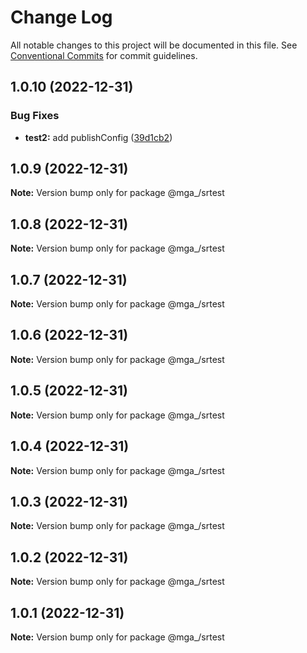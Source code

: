 # Change Log

All notable changes to this project will be documented in this file.
See [Conventional Commits](https://conventionalcommits.org) for commit guidelines.

## 1.0.10 (2022-12-31)


### Bug Fixes

* **test2:** add publishConfig ([39d1cb2](https://github.com/mathiasgheno/srtest/commit/39d1cb28505c8c4b7ed0afcf7302ec5b662ea88c))





## 1.0.9 (2022-12-31)

**Note:** Version bump only for package @mga_/srtest





## 1.0.8 (2022-12-31)

**Note:** Version bump only for package @mga_/srtest





## 1.0.7 (2022-12-31)

**Note:** Version bump only for package @mga_/srtest





## 1.0.6 (2022-12-31)

**Note:** Version bump only for package @mga_/srtest





## 1.0.5 (2022-12-31)

**Note:** Version bump only for package @mga_/srtest





## 1.0.4 (2022-12-31)

**Note:** Version bump only for package @mga_/srtest





## 1.0.3 (2022-12-31)

**Note:** Version bump only for package @mga_/srtest





## 1.0.2 (2022-12-31)

**Note:** Version bump only for package @mga_/srtest





## 1.0.1 (2022-12-31)

**Note:** Version bump only for package @mga_/srtest
